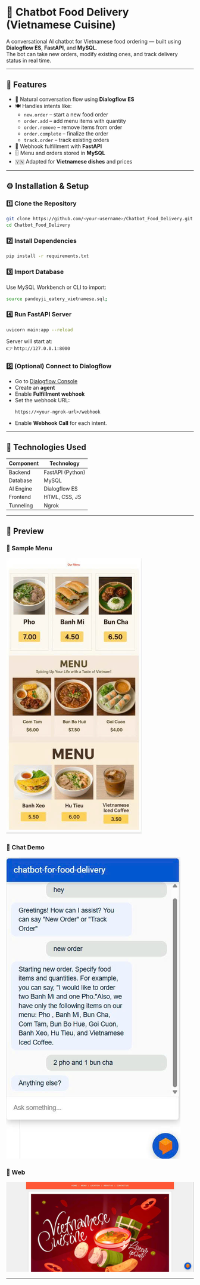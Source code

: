 # 🍜 Chatbot Food Delivery (Vietnamese Cuisine)

A conversational AI chatbot for Vietnamese food ordering — built using **Dialogflow ES**, **FastAPI**, and **MySQL**.  
The bot can take new orders, modify existing ones, and track delivery status in real time.

---

## 🚀 Features

- 💬 Natural conversation flow using **Dialogflow ES**
- 🍽️ Handles intents like:
  - `new.order` – start a new food order
  - `order.add` – add menu items with quantity
  - `order.remove` – remove items from order
  - `order.complete` – finalize the order
  - `track.order` – track existing orders
- 🧠 Webhook fulfillment with **FastAPI**
- 🗄️ Menu and orders stored in **MySQL**
- 🇻🇳 Adapted for **Vietnamese dishes** and prices

---
## ⚙️ Installation & Setup

### 1️⃣ Clone the Repository
```bash
git clone https://github.com/<your-username>/Chatbot_Food_Delivery.git
cd Chatbot_Food_Delivery
```

### 2️⃣ Install Dependencies
```bash
pip install -r requirements.txt
```

### 3️⃣ Import Database
Use MySQL Workbench or CLI to import:
```bash
source pandeyji_eatery_vietnamese.sql;
```

### 4️⃣ Run FastAPI Server
```bash
uvicorn main:app --reload
```
Server will start at:  
👉 `http://127.0.0.1:8000`

### 5️⃣ (Optional) Connect to Dialogflow
- Go to [Dialogflow Console](https://dialogflow.cloud.google.com)
- Create an **agent**
- Enable **Fulfillment webhook**
- Set the webhook URL:
  ```
  https://<your-ngrok-url>/webhook
  ```
- Enable **Webhook Call** for each intent.

---

## 🧱 Technologies Used

| Component | Technology |
|------------|-------------|
| Backend | FastAPI (Python) |
| Database | MySQL |
| AI Engine | Dialogflow ES |
| Frontend | HTML, CSS, JS |
| Tunneling | Ngrok |

---

## 🎨 Preview

### 🍱 Sample Menu
![Vietnamese Menu](demo/menu.jpg)

### 💬 Chat Demo
![Chat Demo](demo/chatbot.jpg)

### 💬 Web
![Web Demo](demo/backgrounf.jpg)

---
